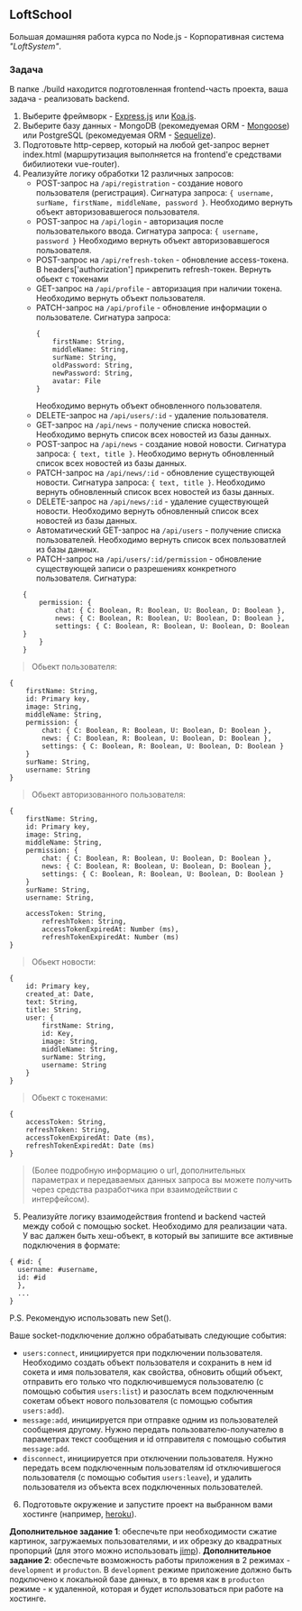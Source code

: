 ## LoftSchool

Большая домашняя работа курса по Node.js - Корпоративная система _"LoftSystem"_.

### Задача

В папке ./build находится подготовленная frontend-часть проекта, ваша задача - реализовать backend.

1.  Выберите фреймворк - [Express.js](http://expressjs.com/ru/) или [Koa.js](http://koajs.com/).
2.  Выберите базу данных - MongoDB (рекомедуемая ORM - [Mongoose](http://mongoosejs.com/)) или PostgreSQL (рекомедуемая ORM - [Sequelize](http://docs.sequelizejs.com/)).
3.  Подготовьте http-сервер, который на любой get-запрос вернет index.html (маршрутизация выполняется на frontend'e средствами бибилиотеки vue-router).
4.  Реализуйте логику обработки 12 различных запросов:
    - POST-запрос на `/api/registration` - создание нового пользователя (регистрация). Сигнатура запроса: `{ username, surName, firstName, middleName, password }`. Необходимо вернуть объект авторизовавшегося пользователя.
    - POST-запрос на `/api/login` - авторизация после пользователького ввода. Cигнатура запроса: `{ username, password }` Необходимо вернуть объект авторизовавшегося пользователя.
    - POST-запрос на `/api/refresh-token` - обновление access-токена. В headers['authorization'] прикрепить refresh-токен. Вернуть обьект с токенами
    - GET-запрос на `/api/profile` - авторизация при наличии токена. Необходимо вернуть объект пользователя.
    - PATCH-запрос на `/api/profile` - обновление информации о пользователе.
        Сигнатура запроса:
        ```
        {
            firstName: String,
            middleName: String,
            surName: String,
            oldPassword: String,
            newPassword: String,
            avatar: File
        }
        ```
        Необходимо вернуть объект обновленного пользователя.
    - DELETE-запрос на `/api/users/:id` - удаление пользователя.
    - GET-запрос на `/api/news` - получение списка новостей. Необходимо вернуть список всех новостей из базы данных.
    - POST-запрос на `/api/news` - создание новой новости. Сигнатура запроса: `{ text, title }`. Необходимо вернуть обновленный список всех новостей из базы данных.
    - PATCH-запрос на `/api/news/:id` - обновление существующей новости. Сигнатура запроса: `{ text, title }`. Необходимо вернуть обновленный список всех новостей из базы данных.
    - DELETE-запрос на `/api/news/:id` - удаление существующей новости. Необходимо вернуть обновленный список всех новостей из базы данных.
    - Автоматический GET-запрос на `/api/users` - получение списка пользователей. Необходимо вернуть список всех пользоватлей из базы данных.
    - PATCH-запрос на `/api/users/:id/permission` - обновление существующей записи о разрешениях конкретного пользователя. Сигнатура:
    ```
    {
        permission: {
            chat: { C: Boolean, R: Boolean, U: Boolean, D: Boolean },
            news: { C: Boolean, R: Boolean, U: Boolean, D: Boolean },
            settings: { C: Boolean, R: Boolean, U: Boolean, D: Boolean }
        }
    }
    ```
> Обьект пользователя:
```
{
    firstName: String,
    id: Primary key,
    image: String,
    middleName: String,
    permission: {
        chat: { C: Boolean, R: Boolean, U: Boolean, D: Boolean },
        news: { C: Boolean, R: Boolean, U: Boolean, D: Boolean },
        settings: { C: Boolean, R: Boolean, U: Boolean, D: Boolean }
    }
    surName: String,
    username: String
}
```
> Обьект авторизованного пользователя:
```
{
    firstName: String,
    id: Primary key,
    image: String,
    middleName: String,
    permission: {
        chat: { C: Boolean, R: Boolean, U: Boolean, D: Boolean },
        news: { C: Boolean, R: Boolean, U: Boolean, D: Boolean },
        settings: { C: Boolean, R: Boolean, U: Boolean, D: Boolean }
    }
    surName: String,
    username: String,

    accessToken: String,
        refreshToken: String,
        accessTokenExpiredAt: Number (ms),
        refreshTokenExpiredAt: Number (ms)
}
```
> Обьект новости:
```
{
    id: Primary key,
    created_at: Date,
    text: String,
    title: String,
    user: {
        firstName: String,
        id: Key,
        image: String,
        middleName: String,
        surName: String,
        username: String
    }
}
```
> Обьект с токенами:
```
{
    accessToken: String,
    refreshToken: String,
    accessTokenExpiredAt: Date (ms),
    refreshTokenExpiredAt: Date (ms)
}
```
> (Более подробную информацию о url, дополнительных параметрах и передаваемых данных запроса вы можете получить через средства разработчика при взаимодействии с интерфейсом).

5.  Реализуйте логику взаимодействия frontend и backend частей между собой с помощью socket. Необходимо для реализации чата. У вас далжен быть хеш-объект, в который вы запишите все активные подключения в формате:

```
{ #id: {
  username: #username,
  id: #id
  },
  ...
}
```
P.S. Рекомендую использовать new Set().

Ваше socket-подключение должно обрабатывать следующие события:

- `users:connect`, инициируется при подключении пользователя. Необходимо создать объект пользователя и сохранить в нем id сокета и имя пользователя, как свойства, обновить общий объект, отправить его только что подключившемуся пользователю (с помощью события `users:list`) и разослать всем подключенным сокетам объект нового пользователя (с помощью события `users:add`).
- `message:add`, инициируется при отправке одним из пользователей сообщения другому. Нужно передать пользователю-получателю в параметрах текст сообщения и id отправителя с помощью события `message:add`.
- `disconnect`, инициируется при отключении пользователя. Нужно передать всем подключенным пользователям id отключившегося пользователя (с помощью события `users:leave`), и удалить пользователя из объекта всех подключенных пользователей.

6.  Подготовьте окружение и запустите проект на выбранном вами хостинге (например, [heroku](https://www.heroku.com/)).

**Дополнительное задание 1**: обеспечьте при необходимости сжатие картинок, загружаемых пользователями, и их обрезку до квадратных пропорций (для этого можно использовать [jimp](https://github.com/oliver-moran/jimp)).
**Дополнительное задание 2**: обеспечьте возможность работы приложения в 2 режимах - `development` и `producton`. В `development` режиме приложение должно быть подключено к локальной базе данных, в то время как в `producton` режиме - к удаленной, которая и будет использоваться при работе на хостинге.
